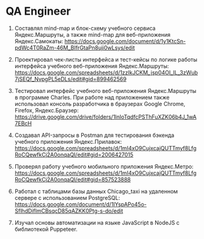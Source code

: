 #  QA Engineer

1. Составлял mind-map и блок-схему учебного сервиса Яндекс.Маршруты,
а также mind-map для веб-приложения Яндекс.Самокаты:
https://docs.google.com/document/d/1y1KtcSn-pdWc4T0RaZm-46M_BIfrGtaPn8uji0wLsys/edit

2. Проектировал чек-листы интерфейса и тест-кейсы по 
логике работы интерфейса учебного веб-приложения Яндекс.Маршруты:
https://docs.google.com/spreadsheets/d/1zzIkJCKM_jsp04OI_IL_3zWub7jSEQf_NvpgPL5eDLs/edit#gid=899462569 

3. Тестировал интерфейс учебного веб-приложения Яндекс.Маршруты в 
программе Charles. При работе над приложением также использовал 
консоль разработчика в браузерах Google Chrome, Firefox, Яндекс.Браузер:
https://drive.google.com/drive/folders/1lnIoTqdfcPSThFuXZK06b4J_1wA7EBcH

4. Создавал API-запросы в Postman для тестирования бэкенда учебного 
приложения Яндекс.Прилавок:
https://docs.google.com/spreadsheets/d/1mI4xO9CujxcajQUTTmyf8LfgRoCQewfkCj2A0onqaQI/edit#gid=2006427015

5. Проверял работу учебного мобильного приложения Яндекс.Метро:
https://docs.google.com/spreadsheets/d/1mI4xO9CujxcajQUTTmyf8LfgRoCQewfkCj2A0onqaQI/edit#gid=857523888

6. Работал с таблицами базы данных Chicago_taxi на удаленном 
сервере с использованием PostgreSQL:
https://docs.google.com/document/d/1IYspAPo45o-SflhdDifImCBsqcD85qAZKK0Ptg-s-do/edit 

7. Изучал основы автоматизации на языке JavaScript в NodeJS с библиотекой Puppeteer.
